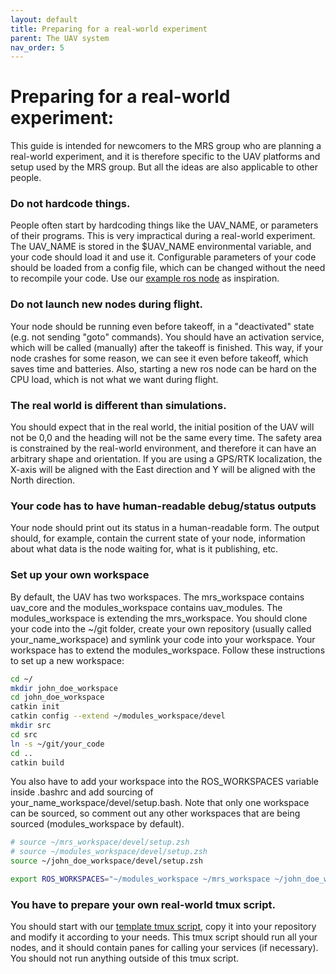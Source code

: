 ```yaml
---
layout: default
title: Preparing for a real-world experiment
parent: The UAV system
nav_order: 5
---
```


# Preparing for a real-world experiment:

This guide is intended for newcomers to the MRS group who are planning a real-world experiment, and it is therefore specific to the UAV platforms and setup used by the MRS group. But all the ideas are also applicable to other people.

### Do not hardcode things.
People often start by hardcoding things like the UAV_NAME, or parameters of their programs. This is very impractical during a real-world experiment. The UAV_NAME is stored in the $UAV_NAME environmental variable, and your code should load it and use it. Configurable parameters of your code should be loaded from a config file, which can be changed without the need to recompile your code. Use our [example ros node](https://github.com/ctu-mrs/example_ros_uav) as inspiration.

### Do not launch new nodes during flight.
Your node should be running even before takeoff, in a "deactivated" state (e.g. not sending "goto" commands). You should have an activation service, which will be called (manually) after the takeoff is finished. This way, if your node crashes for some reason, we can see it even before takeoff, which saves time and batteries. Also, starting a new ros node can be hard on the CPU load, which is not what we want during flight.

### The real world is different than simulations.
You should expect that in the real world, the initial position of the UAV will not be 0,0 and the heading will not be the same every time. The safety area is constrained by the real-world environment, and therefore it can have an arbitrary shape and orientation. If you are using a GPS/RTK localization, the X-axis will be aligned with the East direction and Y will be aligned with the North direction. 

### Your code has to have human-readable debug/status outputs
Your node should print out its status in a human-readable form. The output should, for example, contain the current state of your node, information about what data is the node waiting for, what is it publishing, etc.

### Set up your own workspace
By default, the UAV has two workspaces. The mrs_workspace contains uav_core and the modules_workspace contains uav_modules. The modules_workspace is extending the mrs_workspace. You should clone your code into the ~/git folder, create your own repository (usually called your_name_workspace) and symlink your code into your workspace. Your workspace has to extend the modules_workspace. Follow these instructions to set up a new workspace:

```bash
cd ~/
mkdir john_doe_workspace
cd john_doe_workspace
catkin init
catkin config --extend ~/modules_workspace/devel
mkdir src
cd src
ln -s ~/git/your_code
cd ..
catkin build
```

You also have to add your workspace into the ROS_WORKSPACES variable inside .bashrc and add sourcing of your_name_workspace/devel/setup.bash. Note that only one workspace can be sourced, so comment out any other workspaces that are being sourced (modules_workspace by default).


```bash
# source ~/mrs_workspace/devel/setup.zsh
# source ~/modules_workspace/devel/setup.zsh
source ~/john_doe_workspace/devel/setup.zsh

export ROS_WORKSPACES="~/modules_workspace ~/mrs_workspace ~/john_doe_workspace"
```

### You have to prepare your own real-world tmux script.
You should start with our [template tmux script](https://github.com/ctu-mrs/uav_core/tree/master/tmux_scripts/swarming_template), copy it into your repository and modify it according to your needs. This tmux script should run all your nodes, and it should contain panes for calling your services (if necessary). You should not run anything outside of this tmux script.

